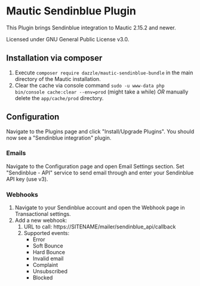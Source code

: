 # Mautic Sendinblue Plugin

This Plugin brings Sendinblue integration to Mautic 2.15.2 and newer.

Licensed under GNU General Public License v3.0.

## Installation via composer
1. Execute `composer require dazzle/mautic-sendinblue-bundle` in the main directory of the Mautic installation.
2. Clear the cache via console command `sudo -u www-data php bin/console cache:clear --env=prod` (might take a while) *OR* manually delete the `app/cache/prod` directory.

## Configuration
Navigate to the Plugins page and click "Install/Upgrade Plugins". You should now see a "Sendinblue integration" plugin.

### Emails
Navigate to the Configuration page and open Email Settings section. Set "Sendinblue - API" service to send email through and enter your Sendinblue API key (use v3).

### Webhooks
1. Navigate to your Sendinblue account and open the Webhook page in Transactional settings.
2. Add a new webhook:
    1. URL to call: https://SITENAME/mailer/sendinblue_api/callback
    2. Supported events:
        * Error
        * Soft Bounce
        * Hard Bounce
        * Invalid email
        * Complaint
        * Unsubscribed
        * Blocked
